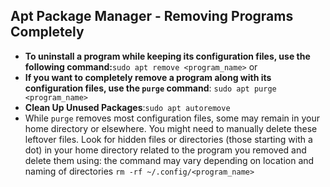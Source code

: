 ## Apt Package Manager - Removing Programs Completely
-  **To uninstall a program while keeping its configuration files, use the following command:**`sudo apt remove <program_name>` 
	or
- **If you want to completely remove a program along with its configuration files, use the `purge` command**: `sudo apt purge <program_name>`
- **Clean Up Unused Packages**:`sudo apt autoremove`
- While `purge` removes most configuration files, some may remain in your home directory or elsewhere. You might need to manually delete these leftover files. Look for hidden files or directories (those starting with a dot) in your home directory related to the program you removed and delete them using: the command may vary depending on location and naming of directories `rm -rf ~/.config/<program_name>`